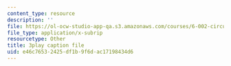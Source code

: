 ```yaml
---
content_type: resource
description: ''
file: https://ol-ocw-studio-app-qa.s3.amazonaws.com/courses/6-002-circuits-and-electronics-spring-2007/e46c76532425df1b9f6dac17198434d6_v6vqWasIHaw.srt
file_type: application/x-subrip
resourcetype: Other
title: 3play caption file
uid: e46c7653-2425-df1b-9f6d-ac17198434d6
---
```

